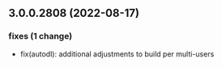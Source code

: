 ## 3.0.0.2808 (2022-08-17)

### fixes (1 change)

- fix(autodl): additional adjustments to build per multi-users
